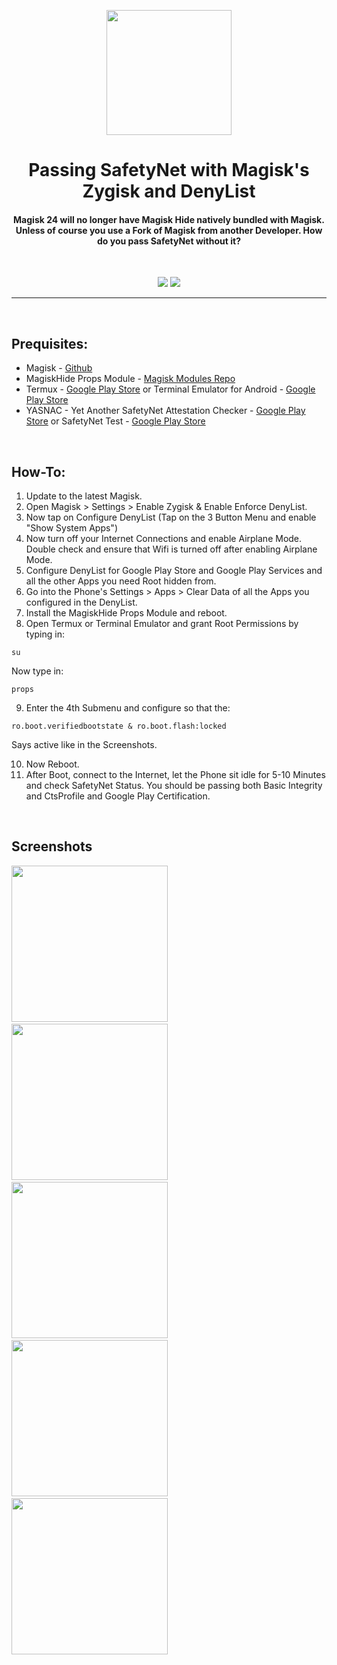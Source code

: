 <p align="center"><img src="https://i.ibb.co/Jzbngh8/Google-Play-Services.png" width="200"></a>
<h1 align="center"><b>Passing SafetyNet with Magisk's Zygisk and DenyList</b></h1>
<h4 align="center">Magisk 24 will no longer have Magisk Hide natively bundled with Magisk. 
Unless of course you use a Fork of Magisk from another Developer.
How do you pass SafetyNet without it?</h4>
<br />

<p align="center">
<a href="https://www.paypal.com/cgi-bin/webscr?cmd=_s-xclick&hosted_button_id=HW8B98TVDLKWA" alt="Donate-PayPal"><img src="https://img.shields.io/badge/Donate-PayPal-blue"></a>
<a href="https://github.com/K3V1991/Donate-Crypto" alt="Donate-Crypto"><img src="https://img.shields.io/badge/Donate-Crypto-yellow"></a>
<hr>
<br />

## Prequisites:
* Magisk - [Github](https://github.com/topjohnwu/Magisk "Magisk")
* MagiskHide Props Module - [Magisk Modules Repo](https://github.com/Magisk-Modules-Repo/MagiskHidePropsConf "MagiskHidePropsConf")
* Termux - [Google Play Store](https://play.google.com/store/apps/details?id=com.termux "Termux") or Terminal Emulator for Android - [Google Play Store](https://play.google.com/store/apps/details?id=jackpal.androidterm "Terminal Emulator") 
* YASNAC - Yet Another SafetyNet Attestation Checker - [Google Play Store](https://play.google.com/store/apps/details?id=rikka.safetynetchecker "YASNAC") or SafetyNet Test - [Google Play Store](https://play.google.com/store/apps/details?id=org.freeandroidtools.safetynettest "SafetyNet Test")
<br />

## How-To:
1. Update to the latest Magisk.
2. Open Magisk > Settings > Enable Zygisk & Enable Enforce DenyList.
3. Now tap on Configure DenyList (Tap on the 3 Button Menu and enable "Show System Apps")
4. Now turn off your Internet Connections and enable Airplane Mode. Double check and ensure that Wifi is turned off after enabling Airplane Mode.
5. Configure DenyList for Google Play Store and Google Play Services and all the other Apps you need Root hidden from.
6. Go into the Phone's Settings > Apps > Clear Data of all the Apps you configured in the DenyList.
7. Install the MagiskHide Props Module and reboot.
8. Open Termux or Terminal Emulator and grant Root Permissions by typing in:
```
su
```
Now type in:
```
props
```
9. Enter the 4th Submenu and configure so that the:
```
ro.boot.verifiedbootstate & ro.boot.flash:locked
```
Says active like in the Screenshots.

10. Now Reboot.
11. After Boot, connect to the Internet, let the Phone sit idle for 5-10 Minutes and check SafetyNet Status. 
You should be passing both Basic Integrity and CtsProfile and Google Play Certification.
<br />

## Screenshots
<img src="https://i.ibb.co/7bKvCLV/Temux-su.jpg" width="250"></a> &emsp;
<img src="https://i.ibb.co/Kq2m4GL/Termux-props.jpg" width="250"></a> &emsp;
<img src="https://i.ibb.co/S6M7sq2/Magisk-Hide-Props-Config-Menu.jpg" width="250"></a> &emsp;
<img src="https://i.ibb.co/Q91dcFh/Edit-Magisk-Hide-props.jpg" width="250"></a> &emsp;
<img src="https://i.ibb.co/GQMSdmB/Safety-Net-Checker.jpg" width="250"></a>
